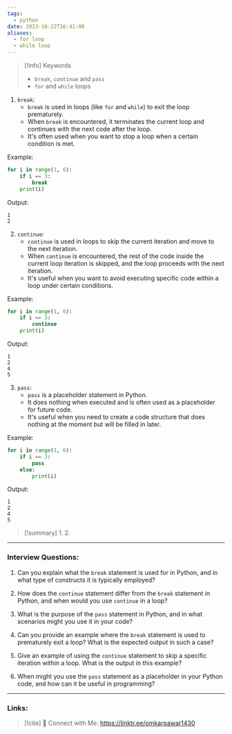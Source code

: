 ```yaml
---
tags:
  - python
date: 2023-10-22T16:41:00
aliases:
  - for loop
  - while loop
---
```

>[!info] Keywords
>* `break`, `continue` and `pass`
>* `for` and `while` loops

1. `break`:
   - `break` is used in loops (like `for` and `while`) to exit the loop prematurely.
   - When `break` is encountered, it terminates the current loop and continues with the next code after the loop.
   - It's often used when you want to stop a loop when a certain condition is met.

Example:
```python
for i in range(1, 6):
    if i == 3:
        break
    print(i)
```
Output:
```
1
2
```

2. `continue`:
   - `continue` is used in loops to skip the current iteration and move to the next iteration.
   - When `continue` is encountered, the rest of the code inside the current loop iteration is skipped, and the loop proceeds with the next iteration.
   - It's useful when you want to avoid executing specific code within a loop under certain conditions.

Example:
```python
for i in range(1, 6):
    if i == 3:
        continue
    print(i)
```
Output:
```
1
2
4
5
```

3. `pass`:
   - `pass` is a placeholder statement in Python.
   - It does nothing when executed and is often used as a placeholder for future code.
   - It's useful when you need to create a code structure that does nothing at the moment but will be filled in later.

Example:
```python
for i in range(1, 6):
    if i == 3:
        pass
    else:
        print(i)
```
Output:
```
1
2
4
5
```


>[!summary] 
>1. 
>2. 

------
### Interview Questions:

1. Can you explain what the `break` statement is used for in Python, and in what type of constructs it is typically employed?
    
2. How does the `continue` statement differ from the `break` statement in Python, and when would you use `continue` in a loop?
    
3. What is the purpose of the `pass` statement in Python, and in what scenarios might you use it in your code?
    
4. Can you provide an example where the `break` statement is used to prematurely exit a loop? What is the expected output in such a case?
    
5. Give an example of using the `continue` statement to skip a specific iteration within a loop. What is the output in this example?
    
6. When might you use the `pass` statement as a placeholder in your Python code, and how can it be useful in programming?

----
### Links:
>[!cite]
> 🤝 Connect with Me: https://linktr.ee/omkarpawar1430
